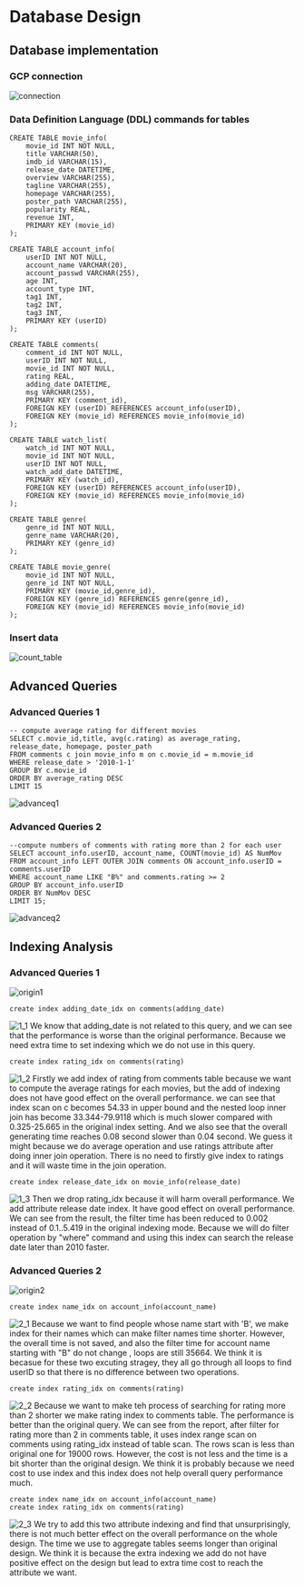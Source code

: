 # Database Design

## Database implementation
### GCP connection
![connection](../doc/pictures/connection.png)
### Data Definition Language (DDL) commands for tables
```
CREATE TABLE movie_info(
    movie_id INT NOT NULL,
    title VARCHAR(50),
    imdb_id VARCHAR(15),
    release_date DATETIME,
    overview VARCHAR(255),
    tagline VARCHAR(255),
    homepage VARCHAR(255),
    poster_path VARCHAR(255),
    popularity REAL,
    revenue INT,
    PRIMARY KEY (movie_id)
);

CREATE TABLE account_info(
    userID INT NOT NULL,
    account_name VARCHAR(20),
    account_passwd VARCHAR(255),
    age INT,
    account_type INT,
    tag1 INT,
    tag2 INT,
    tag3 INT,
    PRIMARY KEY (userID)
);

CREATE TABLE comments(
    comment_id INT NOT NULL,
    userID INT NOT NULL,
    movie_id INT NOT NULL,
    rating REAL,
    adding_date DATETIME,
    msg VARCHAR(255),
    PRIMARY KEY (comment_id),
    FOREIGN KEY (userID) REFERENCES account_info(userID),
    FOREIGN KEY (movie_id) REFERENCES movie_info(movie_id)
);

CREATE TABLE watch_list(
    watch_id INT NOT NULL,
    movie_id INT NOT NULL,
    userID INT NOT NULL,
    watch_add_date DATETIME,
    PRIMARY KEY (watch_id),
    FOREIGN KEY (userID) REFERENCES account_info(userID),
    FOREIGN KEY (movie_id) REFERENCES movie_info(movie_id)
);

CREATE TABLE genre(
    genre_id INT NOT NULL,
    genre_name VARCHAR(20),
    PRIMARY KEY (genre_id) 
);

CREATE TABLE movie_genre(
    movie_id INT NOT NULL,
    genre_id INT NOT NULL,
    PRIMARY KEY (movie_id,genre_id),
    FOREIGN KEY (genre_id) REFERENCES genre(genre_id),
    FOREIGN KEY (movie_id) REFERENCES movie_info(movie_id)    
);

```
### Insert data
![count_table](../doc/pictures/count_table.png)
## Advanced Queries
### Advanced Queries 1
```
-- compute average rating for different movies 
SELECT c.movie_id,title, avg(c.rating) as average_rating, release_date, homepage, poster_path
FROM comments c join movie_info m on c.movie_id = m.movie_id
WHERE release_date > '2010-1-1'
GROUP BY c.movie_id
ORDER BY average_rating DESC
LIMIT 15
```
![advanceq1](../doc/pictures/advanceq1new.jpg)
### Advanced Queries 2
```
--compute numbers of comments with rating more than 2 for each user
SELECT account_info.userID, account_name, COUNT(movie_id) AS NumMov
FROM account_info LEFT OUTER JOIN comments ON account_info.userID = comments.userID
WHERE account_name LIKE "B%" and comments.rating >= 2 
GROUP BY account_info.userID
ORDER BY NumMov DESC
LIMIT 15;
```
![advanceq2](../doc/pictures/advanceq2.png)
## Indexing Analysis
### Advanced Queries 1
![origin1](../doc/pictures/origin1.png)
```
create index adding_date_idx on comments(adding_date)
```
![1_1](../doc/pictures/1_1.png)
We know that adding_date is not related to this query, and we can see that the performance is worse than  the original performance. Because we need extra time to set indexing which we do not use in this query.

```
create index rating_idx on comments(rating)
```
![1_2](../doc/pictures/1_2.png)
Firstly we add index of rating from comments table because we want to compute the average ratings for each movies, but the add of indexing does not have good effect on the overall performance. we can see that index scan on c becomes 54.33 in upper bound and the nested loop inner join has become 33.344-79.9118 which is much slower compared with 0.325-25.665 in the original index setting. And we also see that the overall generating time reaches 0.08 second slower than 0.04 second. We guess it might because we do average operation and use ratings attribute after doing inner join operation. There is no need to firstly give index to ratings and it will waste time in the join operation.
```
create index release_date_idx on movie_info(release_date)
```
![1_3](../doc/pictures/1_3.png)
Then we drop rating_idx because it will harm overall performance. We add attribute release date index. It have good effect on overall performance. We can see from the result, the filter time has been reduced to 0.002 instead of 0.1..5.419 in the original indexing mode. Because we will do filter operation by "where" command and using this index can search the release date later than 2010 faster.

### Advanced Queries 2
![origin2](../doc/pictures/origin2.png)
```
create index name_idx on account_info(account_name)
```
![2_1](../doc/pictures/2_1.png)
Because we want to find people whose name start with 'B', we make index for their names which can make filter names time shorter. However, the overall time is not saved, and also the filter time for account name starting with "B" do not change , loops are still 35664. We think it is becasue for these two excuting stragey, they all go through all loops to find userID so that there is no difference between two operations.
```
create index rating_idx on comments(rating)
```
![2_2](../doc/pictures/2_2.png)
Because we want to make teh process of searching for rating more than 2 shorter we make rating index to comments table. The performance is better than the original query. We can see from the report, after filter for rating more than 2 in comments table, it uses index range scan on comments using rating_idx instead of table scan. The rows scan is less than original one for 19000 rows. However, the cost is not less and the time is a bit shorter than the original design. We think it is probably because we need cost to use index and this index does not help overall query performance much.
```
create index name_idx on account_info(account_name)
create index rating_idx on comments(rating)
```
![2_3](../doc/pictures/2_3.png)
We try to add this two attribute indexing and find that unsurprisingly, there is not much better effect on the overall performance on the whole design. The time we use to aggregate tables seems longer than original design. We think it is because the extra indexing we add do not have positive effect on the design but lead to extra time cost to reach the attribute we want.

